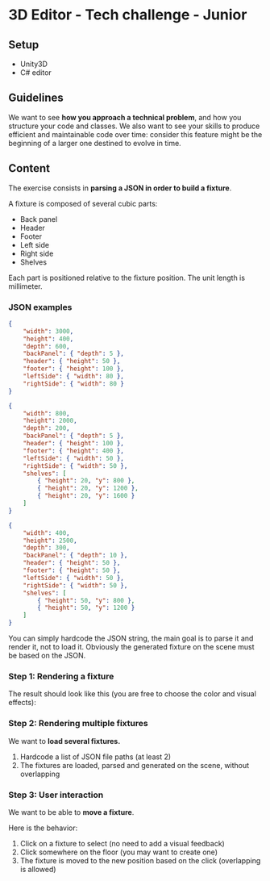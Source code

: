 # 3D Editor - Tech challenge - Junior

## Setup

* Unity3D
* C# editor

## Guidelines

We want to see **how you approach a technical problem**, and how you structure your code and classes.
We also want to see your skills to produce efficient and maintainable code over time: consider this feature might be the beginning of a larger one destined to evolve in time.

## Content

The exercise consists in **parsing a JSON in order to build a fixture**.

A fixture is composed of several cubic parts:
* Back panel
* Header
* Footer
* Left side
* Right side
* Shelves

Each part is positioned relative to the fixture position. The unit length is millimeter.

### JSON examples

```json
{
	"width": 3000,
	"height": 400,
	"depth": 600,
	"backPanel": { "depth": 5 },
	"header": { "height": 50 },
	"footer": { "height": 100 },
	"leftSide": { "width": 80 },
	"rightSide": { "width": 80 }
}
```

```json
{
	"width": 800,
	"height": 2000,
	"depth": 200,
	"backPanel": { "depth": 5 },
	"header": { "height": 100 },
	"footer": { "height": 400 },
	"leftSide": { "width": 50 },
	"rightSide": { "width": 50 },
	"shelves": [
		{ "height": 20, "y": 800 },
		{ "height": 20, "y": 1200 },
		{ "height": 20, "y": 1600 }
	]
}
```

```json
{
	"width": 400,
	"height": 2500,
	"depth": 300,
	"backPanel": { "depth": 10 },
	"header": { "height": 50 },
	"footer": { "height": 50 },
	"leftSide": { "width": 50 },
	"rightSide": { "width": 50 },
	"shelves": [
		{ "height": 50, "y": 800 },
		{ "height": 50, "y": 1200 }
	]
}
```

You can simply hardcode the JSON string, the main goal is to parse it and render it, not to load it. Obviously the generated fixture on the scene must be based on the JSON.

### Step 1: Rendering a fixture

The result should look like this (you are free to choose the color and visual effects):

### Step 2: Rendering multiple fixtures

We want to **load several fixtures.**
1. Hardcode a list of JSON file paths (at least 2)
1. The fixtures are loaded, parsed and generated on the scene, without overlapping

### Step 3: User interaction

We want to be able to **move a fixture**.

Here is the behavior:
1. Click on a fixture to select (no need to add a visual feedback)
1. Click somewhere on the floor (you may want to create one)
1. The fixture is moved to the new position based on the click (overlapping is allowed)


